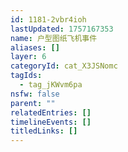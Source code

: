 ```yaml
---
id: 1181-2vbr4ioh
lastUpdated: 1757167353
name: 户型图纸飞机事件
aliases: []
layer: 6
categoryId: cat_X3JSNomc
tagIds:
  - tag_jKWvm6pa
nsfw: false
parent: ""
relatedEntries: []
timelineEvents: []
titledLinks: []
---
```


